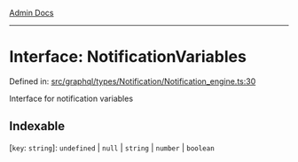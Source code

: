 [Admin Docs](/)

***

# Interface: NotificationVariables

Defined in: [src/graphql/types/Notification/Notification\_engine.ts:30](https://github.com/Sourya07/talawa-api/blob/aac5f782223414da32542752c1be099f0b872196/src/graphql/types/Notification/Notification_engine.ts#L30)

Interface for notification variables

## Indexable

\[`key`: `string`\]: `undefined` \| `null` \| `string` \| `number` \| `boolean`
